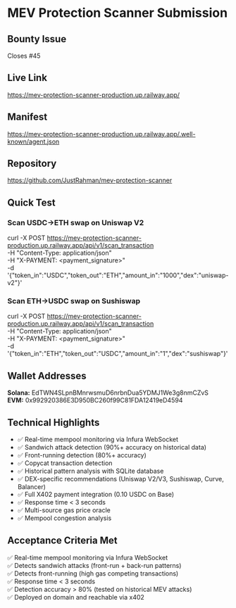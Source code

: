 # MEV Protection Scanner Submission

## Bounty Issue
Closes #45

## Live Link
https://mev-protection-scanner-production.up.railway.app/

## Manifest
https://mev-protection-scanner-production.up.railway.app/.well-known/agent.json

## Repository
https://github.com/JustRahman/mev-protection-scanner

## Quick Test
### Scan USDC→ETH swap on Uniswap V2
curl -X POST https://mev-protection-scanner-production.up.railway.app/api/v1/scan_transaction \
  -H "Content-Type: application/json" \
  -H "X-PAYMENT: <payment_signature>" \
  -d '{"token_in":"USDC","token_out":"ETH","amount_in":"1000","dex":"uniswap-v2"}'

### Scan ETH→USDC swap on Sushiswap
curl -X POST https://mev-protection-scanner-production.up.railway.app/api/v1/scan_transaction \
  -H "Content-Type: application/json" \
  -H "X-PAYMENT: <payment_signature>" \
  -d '{"token_in":"ETH","token_out":"USDC","amount_in":"1","dex":"sushiswap"}'

## Wallet Addresses
**Solana:** EdTWN4SLpnBMnrwsmuD6nrbnDua5YDMJ1We3g8nmCZvS  
**EVM:** 0x992920386E3D950BC260f99C81FDA12419eD4594

## Technical Highlights
- ✅ Real-time mempool monitoring via Infura WebSocket
- ✅ Sandwich attack detection (90%+ accuracy on historical data)
- ✅ Front-running detection (80%+ accuracy)
- ✅ Copycat transaction detection
- ✅ Historical pattern analysis with SQLite database
- ✅ DEX-specific recommendations (Uniswap V2/V3, Sushiswap, Curve, Balancer)
- ✅ Full X402 payment integration (0.10 USDC on Base)
- ✅ Response time < 3 seconds
- ✅ Multi-source gas price oracle
- ✅ Mempool congestion analysis

## Acceptance Criteria Met
✅ Real-time mempool monitoring via Infura WebSocket  
✅ Detects sandwich attacks (front-run + back-run patterns)  
✅ Detects front-running (high gas competing transactions)  
✅ Response time < 3 seconds  
✅ Detection accuracy > 80% (tested on historical MEV attacks)  
✅ Deployed on domain and reachable via x402
